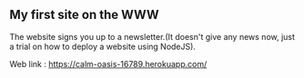 ## My first site on the WWW

The website signs you up to a newsletter.(It doesn't give any news now, just a trial on how to deploy a website using NodeJS).

Web link : https://calm-oasis-16789.herokuapp.com/
